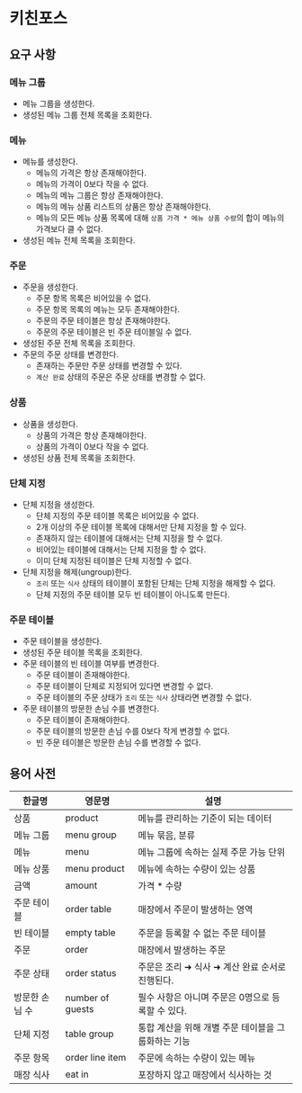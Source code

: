 # 키친포스

## 요구 사항

### 메뉴 그룹

- 메뉴 그룹을 생성한다.
- 생성된 메뉴 그룹 전체 목록을 조회한다.

### 메뉴

- 메뉴를 생성한다.
    - 메뉴의 가격은 항상 존재해야한다.
    - 메뉴의 가격이 0보다 작을 수 없다.
    - 메뉴의 메뉴 그룹은 항상 존재해야한다.
    - 메뉴의 메뉴 상품 리스트의 상품은 항상 존재해야한다.
    - 메뉴의 모든 메뉴 상품 목록에 대해 `상품 가격 * 메뉴 상품 수량`의 합이 메뉴의 가격보다 클 수 없다.
- 생성된 메뉴 전체 목록을 조회한다.

### 주문

- 주문을 생성한다.
    - 주문 항목 목록은 비어있을 수 없다.
    - 주문 항목 목록의 메뉴는 모두 존재해야한다.
    - 주문의 주문 테이블은 항상 존재해야한다.
    - 주문의 주문 테이블은 빈 주문 테이블일 수 없다.
- 생성된 주문 전체 목록을 조회한다.
- 주문의 주문 상태를 변경한다.
    - 존재하는 주문만 주문 상태를 변경할 수 있다.
    - `계산 완료` 상태의 주문은 주문 상태를 변경할 수 없다.

### 상품

- 상품을 생성한다.
    - 상품의 가격은 항상 존재해야한다.
    - 상품의 가격이 0보다 작을 수 없다.
- 생성된 상품 전체 목록을 조회한다.

### 단체 지정

- 단체 지정을 생성한다.
    - 단체 지정의 주문 테이블 목록은 비어있을 수 없다.
    - 2개 이상의 주문 테이블 목록에 대해서만 단체 지정을 할 수 있다.
    - 존재하지 않는 테이블에 대해서는 단체 지정을 할 수 없다.
    - 비어있는 테이블에 대해서는 단체 지정을 할 수 없다.
    - 이미 단체 지정된 테이블은 단체 지정할 수 없다.
- 단체 지정을 해제(ungroup)한다.
    - `조리` 또는 `식사` 상태의 테이블이 포함된 단체는 단체 지정을 해제할 수 없다.
    - 단체 지정의 주문 테이블 모두 빈 테이블이 아니도록 만든다.

### 주문 테이블

- 주문 테이블을 생성한다.
- 생성된 주문 테이블 목록을 조회한다.
- 주문 테이블의 빈 테이블 여부를 변경한다.
    - 주문 테이블이 존재해야한다.
    - 주문 테이블이 단체로 지정되어 있다면 변경할 수 없다.
    - 주문 테이블의 주문 상태가 `조리` 또는 `식사` 상태라면 변경할 수 없다.
- 주문 테이블의 방문한 손님 수를 변경한다.
    - 주문 테이블이 존재해야한다.
    - 주문 테이블의 방문한 손님 수를 0보다 작게 변경할 수 없다.
    - 빈 주문 테이블은 방문한 손님 수를 변경할 수 없다.

## 용어 사전

| 한글명 | 영문명 | 설명 |
| --- | --- | --- |
| 상품 | product | 메뉴를 관리하는 기준이 되는 데이터 |
| 메뉴 그룹 | menu group | 메뉴 묶음, 분류 |
| 메뉴 | menu | 메뉴 그룹에 속하는 실제 주문 가능 단위 |
| 메뉴 상품 | menu product | 메뉴에 속하는 수량이 있는 상품 |
| 금액 | amount | 가격 * 수량 |
| 주문 테이블 | order table | 매장에서 주문이 발생하는 영역 |
| 빈 테이블 | empty table | 주문을 등록할 수 없는 주문 테이블 |
| 주문 | order | 매장에서 발생하는 주문 |
| 주문 상태 | order status | 주문은 조리 ➜ 식사 ➜ 계산 완료 순서로 진행된다. |
| 방문한 손님 수 | number of guests | 필수 사항은 아니며 주문은 0명으로 등록할 수 있다. |
| 단체 지정 | table group | 통합 계산을 위해 개별 주문 테이블을 그룹화하는 기능 |
| 주문 항목 | order line item | 주문에 속하는 수량이 있는 메뉴 |
| 매장 식사 | eat in | 포장하지 않고 매장에서 식사하는 것 |

